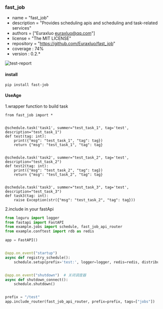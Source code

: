 ### fast_job 
- name = "fast_job"
- description = "Provides scheduling apis and scheduling and task-related services"
- authors = ["Euraxluo <euraxluo@qq.com>"]
- license = "The MIT LICENSE"
- repository = "https://github.com/Euraxluo/fast_job"
- coverage : 74%
- version : 0.2.*

![test-report](https://gitee.com/Euraxluo/images/raw/master/pycharm/MIK-HQpicL.png)

#### install
`pip install fast-job`

#### UseAge

1.wrapper function to build task

```
from fast_job import *


@schedule.task('task1', summer="test_task_1", tag='test', description="test_task_1")
def test(tag: int):
    print({"msg": "test_task_1", "tag": tag})
    return {"msg": "test_task_1", "tag": tag}


@schedule.task('task2', summer="test_task_2", tag='test', description="test_task_2")
def test2(tag: int):
    print({"msg": "test_task_2", "tag": tag})
    return {"msg": "test_task_2", "tag": tag}


@schedule.task('task3', summer="test_task_3", tag='test', description="test_task_3")
def task3(tag: int):
    raise Exception(str({"msg": "test_task_2", "tag": tag}))
```

2.include in your fastApi

```python
from loguru import logger
from fastapi import FastAPI
from example.jobs import schedule, fast_job_api_router
from example.conftest import rdb as redis

app = FastAPI()


@app.on_event("startup")
async def registry_schedule():
    schedule.setup(prefix='test:', logger=logger, redis=redis, distributed=True)


@app.on_event("shutdown")  # 关闭调度器
async def shutdown_connect():
    schedule.shutdown()


prefix = "/test"
app.include_router(fast_job_api_router, prefix=prefix, tags=["jobs"])  # include router
```